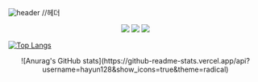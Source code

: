 
![header](https://capsule-render.vercel.app/api?type=slice&color=auto&height=250&section=puter&text=capsule%20render&fontSize=80)
//헤더

  <div align=center><img src="https://img.shields.io/badge/C-A8B9CC?style=flat&logo=C&logoColor=white"/> <img src="https://img.shields.io/badge/Python-3776AB?style=flat&logo=Python&logoColor=white"/> <img src="https://img.shields.io/badge/C-A8B9CC?style=flat&logo=C&logoColor=white"/></div>


[![Top Langs](https://github-readme-stats.vercel.app/api/top-langs/?username=hayun128&langs_count=8)](https://github.com/hayun128/github-readme-stats)


 <div align=center> ![Anurag's GitHub stats](https://github-readme-stats.vercel.app/api?username=hayun128&show_icons=true&theme=radical)</div>

